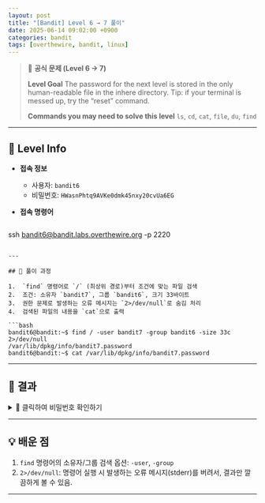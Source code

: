 ```yaml
---
layout: post
title: "[Bandit] Level 6 → 7 풀이"
date: 2025-06-14 09:02:00 +0900
categories: bandit
tags: [overthewire, bandit, linux]
---
```


> 📝 **공식 문제 (Level 6 → 7)**
>
> **Level Goal**
> The password for the next level is stored in the only human-readable file in the inhere directory. Tip: if your terminal is messed up, try the “reset” command.
>
> **Commands you may need to solve this level**
> `ls`, `cd`, `cat`, `file`, `du`, `find`

---

## 🔐 Level Info

- **접속 정보**
  - 사용자: `bandit6`
  - 비밀번호: `HWasnPhtq9AVKe0dmk45nxy20cvUa6EG`
  
- **접속 명령어**

  ```bash
ssh bandit6@bandit.labs.overthewire.org -p 2220
  ```

---

## 🧪 풀이 과정

1.  `find` 명령어로 `/` (최상위 경로)부터 조건에 맞는 파일 검색
2.  조건: 소유자 `bandit7`, 그룹 `bandit6`, 크기 33바이트
3.  권한 문제로 발생하는 오류 메시지는 `2>/dev/null`로 숨김 처리
4.  검색된 파일의 내용을 `cat`으로 출력

```bash
bandit6@bandit:~$ find / -user bandit7 -group bandit6 -size 33c 2>/dev/null
/var/lib/dpkg/info/bandit7.password
bandit6@bandit:~$ cat /var/lib/dpkg/info/bandit7.password
```

---

## 🎯 결과

<details markdown="1">
<summary>👀 클릭하여 비밀번호 확인하기</summary>

```
morbNTDkSW6jIlUc0ymOdMaLnOlFVAaj
```

</details>

---

## 💡 배운 점

1. `find` 명령어의 소유자/그룹 검색 옵션: `-user`, `-group`
2. `2>/dev/null`: 명령어 실행 시 발생하는 오류 메시지(stderr)를 버려서, 결과만 깔끔하게 볼 수 있음.

---
